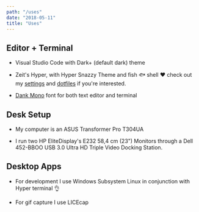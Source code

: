 ```yaml
---
path: "/uses"
date: "2018-05-11"
title: "Uses"
---
```


## Editor + Terminal

* Visual Studio Code with Dark+ (default dark) theme

* Zeit's Hyper, with Hyper Snazzy Theme and fish 🐟 shell ❤️ check out
  my [settings] and [dotfiles] if you're interested.

* [Dank Mono] font for both text editor and terminal

## Desk Setup

* My computer is an ASUS Transformer Pro T304UA

* I run two HP EliteDisplay's E232 58,4 cm (23") Monitors through a
  Dell 452-BBOO USB 3.0 Ultra HD Triple Video Docking Station.

## Desktop Apps

* For development I use Windows Subsystem Linux in conjunction with
  Hyper terminal 👌

* For gif capture I use LICEcap

<!-- Links -->

[dank mono]: https://dank.sh/
[settings]: https://github.com/spences10/settings
[dotfiles]: https://github.com/spences10/dotfiles
